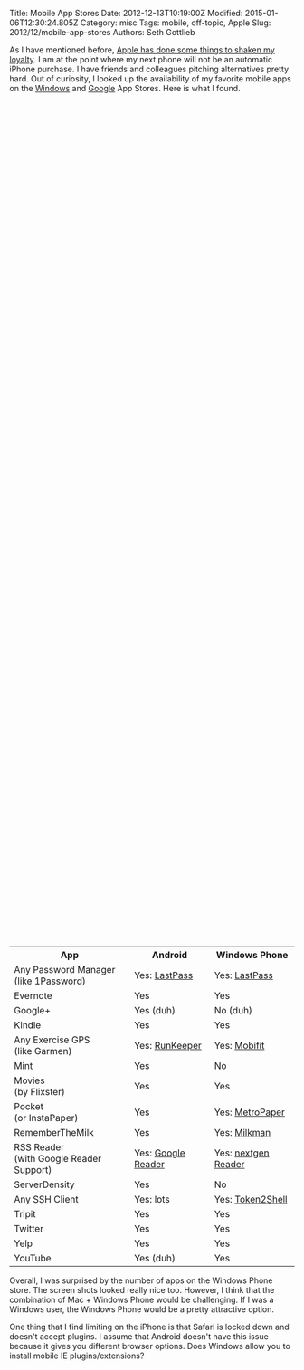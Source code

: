 Title: Mobile App Stores
Date: 2012-12-13T10:19:00Z
Modified: 2015-01-06T12:30:24.805Z
Category: misc
Tags: mobile, off-topic, Apple
Slug: 2012/12/mobile-app-stores
Authors: Seth Gottlieb

As I have mentioned before, [Apple has done some things to shaken my loyalty](http://www.contenthere.net/2012/09/apple-you-might-be-losing-me.html). I am at the point where my next phone will not be an automatic iPhone purchase. I have friends and colleagues pitching alternatives pretty hard. Out of curiosity, I looked up the availability of my favorite mobile apps on the [Windows](http://www.windowsphone.com/en-us/store) and [Google](https://play.google.com/store) App Stores. Here is what I found.

  

<table><br/> <tr><br/> <th>App</th><br/> <th>Android</th><br/> <th>Windows Phone</th><br/> </tr><br/> <tr><br/> <td>Any Password Manager<br/>(like 1Password)</td><br/> <td>Yes: <a href="https://play.google.com/store/apps/details?id=com.lastpass.lpandroid&amp;feature=nav_result#?t=W251bGwsMSwxLDMsImNvbS5sYXN0cGFzcy5scGFuZHJvaWQiXQ..">LastPass</a></td><br/> <td>Yes: <a href="http://www.windowsphone.com/en-us/store/app/lastpass/9b86eadc-16e8-df11-9264-00237de2db9e">LastPass</a></td><br/> </tr><br/> <tr><br/> <td>Evernote</td><br/> <td>Yes</td><br/> <td>Yes</td><br/> </tr><br/> <tr><br/> <td>Google+</td><br/> <td>Yes (duh)</td><br/> <td>No (duh)</td><br/> </tr><br/> <tr><br/> <td>Kindle</td><br/> <td>Yes</td><br/> <td>Yes</td><br/> </tr><br/> <tr><br/> <td>Any Exercise GPS<br/>(like Garmen)</td><br/> <td>Yes: <a href="https://play.google.com/store/apps/details?id=com.fitnesskeeper.runkeeper.pro&amp;feature=search_result#?t=W251bGwsMSwxLDEsImNvbS5maXRuZXNza2VlcGVyLnJ1bmtlZXBlci5wcm8iXQ..">RunKeeper</a></td><br/> <td>Yes: <a href="http://www.windowsphone.com/en-us/store/app/mobifit/fcd76bfb-0027-e011-854c-00237de2db9e">Mobifit</a></td><br/> </tr><br/> <tr><br/> <td>Mint</td><br/> <td>Yes</td><br/> <td>No</td><br/> </tr><br/> <tr><br/> <td>Movies <br/>(by Flixster)</td><br/> <td>Yes</td><br/> <td>Yes</td><br/> </tr><br/> <tr><br/> <td>Pocket<br/>			(or InstaPaper)<br/> </td><br/> <td>Yes</td><br/> <td>Yes: <a href="http://www.windowsphone.com/en-us/store/app/metropaper/36df9d6a-486c-4cb8-87b8-fccfffc7d432">MetroPaper</a></td><br/> </tr><br/> <tr><br/> <td>RememberTheMilk</td><br/> <td>Yes</td><br/> <td>Yes: <a href="http://www.windowsphone.com/en-us/store/app/milkman/2d14a2ea-9445-4d46-b385-8b2e45f7f6d8">Milkman</a></td><br/> </tr><br/> <tr><br/> <td>RSS Reader<br/>(with Google Reader Support)</td><br/> <td>Yes: <a href="https://play.google.com/store/apps/details?id=com.google.android.apps.reader&amp;feature=search_result#?t=W251bGwsMSwxLDEsImNvbS5nb29nbGUuYW5kcm9pZC5hcHBzLnJlYWRlciJd">Google Reader</a></td><br/> <td>Yes: <a href="http://www.windowsphone.com/en-us/store/app/nextgen-reader/643381de-4724-e011-854c-00237de2db9e">nextgen Reader</a></td><br/> <br/> </tr><br/> <tr><br/> <td>ServerDensity</td><br/> <td>Yes</td><br/> <td>No</td><br/> </tr><br/> <tr><br/> <td>Any SSH Client</td><br/> <td>Yes: lots</td><br/> <td>Yes: <a href="http://www.windowsphone.com/en-us/store/app/token2shell-wp/29a61c67-75b5-4e22-8875-6ac87ee8e0ef">Token2Shell</a></td><br/> </tr><br/> <tr><br/> <td>Tripit</td><br/> <td>Yes</td><br/> <td>Yes</td><br/> </tr><br/> <tr><br/> <td>Twitter</td><br/> <td>Yes</td><br/> <td>Yes</td><br/> </tr><br/> <tr><br/> <td>Yelp</td><br/> <td>Yes</td><br/> <td>Yes</td><br/> </tr><br/> <tr><br/> <td>YouTube</td><br/> <td>Yes (duh)</td><br/> <td>Yes</td><br/> </tr><br/></table>

  

Overall, I was surprised by the number of apps on the Windows Phone store. The screen shots looked really nice too. However, I think that the combination of Mac + Windows Phone would be challenging. If I was a Windows user, the Windows Phone would be a pretty attractive option.

  

One thing that I find limiting on the iPhone is that Safari is locked down and doesn't accept plugins. I assume that Android doesn't have this issue because it gives you different browser options. Does Windows allow you to install mobile IE plugins/extensions?
